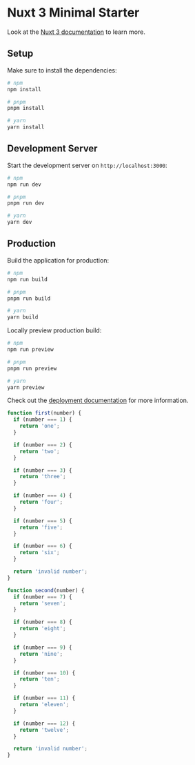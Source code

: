 # Nuxt 3 Minimal Starter

Look at the [Nuxt 3 documentation](https://nuxt.com/docs/getting-started/introduction) to learn more.

## Setup

Make sure to install the dependencies:

```bash
# npm
npm install

# pnpm
pnpm install

# yarn
yarn install
```

## Development Server

Start the development server on `http://localhost:3000`:

```bash
# npm
npm run dev

# pnpm
pnpm run dev

# yarn
yarn dev
```

## Production

Build the application for production:

```bash
# npm
npm run build

# pnpm
pnpm run build

# yarn
yarn build
```

Locally preview production build:

```bash
# npm
npm run preview

# pnpm
pnpm run preview

# yarn
yarn preview
```

Check out the [deployment documentation](https://nuxt.com/docs/getting-started/deployment) for more information.

```js
function first(number) {
  if (number === 1) {
    return 'one';
  }

  if (number === 2) {
    return 'two';
  }

  if (number === 3) {
    return 'three';
  }

  if (number === 4) {
    return 'four';
  }

  if (number === 5) {
    return 'five';
  }

  if (number === 6) {
    return 'six';
  }

  return 'invalid number';
}

function second(number) {
  if (number === 7) {
    return 'seven';
  }

  if (number === 8) {
    return 'eight';
  }

  if (number === 9) {
    return 'nine';
  }

  if (number === 10) {
    return 'ten';
  }

  if (number === 11) {
    return 'eleven';
  }

  if (number === 12) {
    return 'twelve';
  }

  return 'invalid number';
}
```
